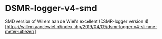 # DSMR-logger-v4-smd

SMD version of Willem aan de Wiel's excellent (DSMR-logger version 4)[https://willem.aandewiel.nl/index.php/2019/04/09/dsmr-logger-v4-slimme-meter-uitlezer/]
